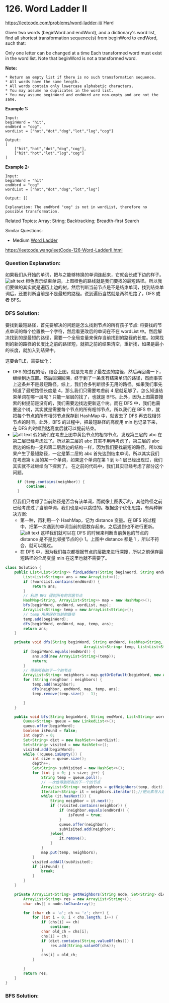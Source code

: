 # 126. Word Ladder II
<https://leetcode.com/problems/word-ladder-ii/>
Hard


Given two words (beginWord and endWord), and a dictionary's word list, find all shortest transformation sequence(s) from beginWord to endWord, such that:

Only one letter can be changed at a time
Each transformed word must exist in the word list. Note that beginWord is not a transformed word.

**Note:**

    * Return an empty list if there is no such transformation sequence.
    * All words have the same length.
    * All words contain only lowercase alphabetic characters.
    * You may assume no duplicates in the word list.
    * You may assume beginWord and endWord are non-empty and are not the same.

**Example 1:**

    Input:
    beginWord = "hit",
    endWord = "cog",
    wordList = ["hot","dot","dog","lot","log","cog"]

    Output:
    [
        ["hit","hot","dot","dog","cog"],
        ["hit","hot","lot","log","cog"]
    ]

**Example 2:**

    Input:
    beginWord = "hit"
    endWord = "cog"
    wordList = ["hot","dot","dog","lot","log"]

    Output: []

    Explanation: The endWord "cog" is not in wordList, therefore no possible transformation.

Related Topics: Array; String; Backtracking; Breadth-first Search

Similar Questions: 
* Medium [Word Ladder](https://leetcode.com/problems/word-ladder/)

https://leetcode.wang/leetCode-126-Word-LadderII.html

### Question Explanation:
如果我们从开始的单词，把与之能够转换的单词连起来，它就会长成下边的样子。
![alt text](../resources/126_path.jpg)
橙色表示结束单词，上图橙色的路线就是我们要找的最短路径。所以我们要做的其实就是遍历上边的树，然后判断当前节点是不是结束单词，找到结束单词后，还要判断当前是不是最短的路径。说到遍历当然就是两种思路了，DFS 或者 BFS。



### DFS Solution: 
要找到最短路径，首先要解决的问题是怎么找到节点的所有孩子节点: 将要找的节点单词的每个位置换一个字符，然后看更改后的单词在不在 wordList 中。然后解决找到的是最短的路径，需要一个全局变量来保存当前找到的路径的长度。如果找到的新的路径的长度比之前的路径短，就把之前的结果清空，重新找，如果是最小的长度，就加入到结果中。

这要会TLE，需要优化：
- DFS 的过程的话，结合上图，就是先考虑了最左边的路径，然后再回溯一下，继续到达底部。然后回溯回溯，终于到了一条含有结束单词的路径，然而事实上这条并不是最短路径。综上，我们会多判断很多无用的路径。如果我们事先知道了最短路径长度是 4，那么我们只需要考虑前 4 层就足够了。怎么知道结束单词在哪一层呢？只能一层层的找了，也就是 BFS。此外，因为上图需要搜索的树提前是没有的，我们需要边找边更新这个树。而在 DFS 中，我们也需要这个树，其实就是需要每个节点的所有相邻节点。所以我们在 BFS 中，就把每个节点的所有相邻节点保存到 HashMap 中，就省去了 DFS 再去找相邻节点的时间。此外，BFS 的过程中，把最短路径的高度用 min 也记录下来，在 DFS 的时候到达高度后就可以提前结束。
- ![alt text](../resources/126_path01.jpg)
  假如我们在考虑上图中黄色节点的相邻节点，发现第三层的 abc 在第二层已经考虑过了。所以第三层的 abc 其实不用再考虑了，第三层的 abc 后边的结构一定和第二层后边的结构一样，因为我们要找最短的路径，所以如果产生了最短路径，一定是第二层的 abc 首先达到结束单词。所以其实我们在考虑第 k 层的某一个单词，如果这个单词在第 1 到 k-1 层已经出现过，我们其实就不过继续向下探索了。
  在之前的代码中，我们其实已经考虑了部分这个问题。
  ```java
    if (temp.contains(neighbor)) {
        continue;
    }
  ```
  但我们只考虑了当前路径是否含有该单词，而就像上图表示的，其他路径之前已经考虑过了当前单词，我们也是可以跳过的。根据这个优化思路，有两种解决方案:
  - 第一种，再利用一个 HashMap，记为 distance 变量。在 BFS 的过程中，把第一次遇到的单词当前的层数存起来。之后遇到也不进行更新。
    ![alt text](../resources/126_path02.jpg)
    这样我们就可以在 DFS 的时候来判断当前黄色的节点的 distance 是不是比邻接节点的小 1。上图中 distance 都是 1 ，所以不符合，就可以跳过。
  - 在 DFS 中，因为我们每次都根据节点的层数来进行深搜，所以之前保存最短路径的全局变量 min 在这里也就不需要了。

```java
class Solution {
    public List<List<String>> findLadders(String beginWord, String endWord, List<String> wordList) {
        List<List<String>> ans = new ArrayList<>();
        if (!wordList.contains(endWord)) {
            return ans;
        }
        // 利用 BFS 得到所有的邻居节点
        HashMap<String, ArrayList<String>> map = new HashMap<>();
        bfs(beginWord, endWord, wordList, map);
        ArrayList<String> temp = new ArrayList<String>();
        // temp 用来保存当前的路径
        temp.add(beginWord);
        dfs(beginWord, endWord, map, temp, ans);
        return ans;
    }

    private void dfs(String beginWord, String endWord, HashMap<String, ArrayList<String>> map,
                                   ArrayList<String> temp, List<List<String>> ans) {
        if (beginWord.equals(endWord)) {
            ans.add(new ArrayList<String>(temp));
            return;
        }
        // 得到所有的下一个的节点
        ArrayList<String> neighbors = map.getOrDefault(beginWord, new ArrayList<String>());
        for (String neighbor : neighbors) {
            temp.add(neighbor);
            dfs(neighbor, endWord, map, temp, ans);
            temp.remove(temp.size() - 1);

        }
    }

    public void bfs(String beginWord, String endWord, List<String> wordList, HashMap<String, ArrayList<String>> map) {
        Queue<String> queue = new LinkedList<>();
        queue.offer(beginWord);
        boolean isFound = false;
        int depth = 0;
        Set<String> dict = new HashSet<>(wordList);
        Set<String> visited = new HashSet<>();
        visited.add(beginWord);
        while (!queue.isEmpty()) {
            int size = queue.size();
            depth++;
            Set<String> subVisited = new HashSet<>();
            for (int j = 0; j < size; j++) {
                String temp = queue.poll();
                // 一次性得到所有的下一个的节点
                ArrayList<String> neighbors = getNeighbors(temp, dict); 
                Iterator<String> it = neighbors.iterator();//把元素导入迭代器
                while (it.hasNext()) {
                    String neighbor = it.next();
                    if (!visited.contains(neighbor)) {
                        if (neighbor.equals(endWord)) {
                            isFound = true;
                        }
                        queue.offer(neighbor);
                        subVisited.add(neighbor);
                    }else{
                        it.remove();
                    } 
                }
                map.put(temp, neighbors);
            }
            visited.addAll(subVisited);
            if (isFound) {
                break;
            }
        }
    }

    private ArrayList<String> getNeighbors(String node, Set<String> dict) {
        ArrayList<String> res = new ArrayList<String>();
        char chs[] = node.toCharArray();

        for (char ch = 'a'; ch <= 'z'; ch++) {
            for (int i = 0; i < chs.length; i++) {
                if (chs[i] == ch)
                    continue;
                char old_ch = chs[i];
                chs[i] = ch;
                if (dict.contains(String.valueOf(chs))) {
                    res.add(String.valueOf(chs));
                }
                chs[i] = old_ch;
            }

        }
        return res;
    }
}
```

### BFS Solution: 